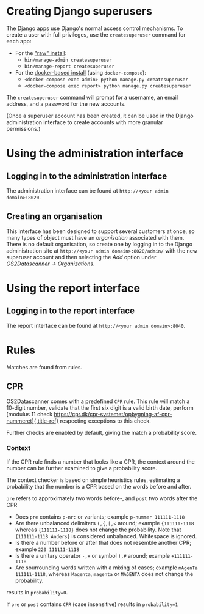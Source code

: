 # Creating Django superusers

The Django apps use Django's normal access control mechanisms. To create a
user with full privileges, use the `createsuperuser` command for each app:

- For the ["raw" install](installation.md):
     - `bin/manage-admin createsuperuser`
     - `bin/manage-report createsuperuser`
- For the [docker-based install](installation.md) (using `docker-compose`):
     - `<docker-compose exec admin> python manage.py createsuperuser`
     - `<docker-compose exec report> python manage.py createsuperuser`

The `createsuperuser` command will prompt for a username, an email
address, and a password for the new accounts.

(Once a superuser account has been created, it can be used in the Django
administration interface to create accounts with more granular permissions.)


# Using the administration interface


## Logging in to the administration interface

The administration interface can be found at `http://<your admin domain>:8020`.


## Creating an organisation

This interface has been designed to support several customers at once, so many
types of object must have an *organisation* associated with them. There is no
default organisation, so create one by logging in to the Django administration
site at `http://<your admin domain>:8020/admin/` with the new superuser account
and then selecting the *Add* option under *OS2Datascanner → Organizations*.


# Using the report interface


## Logging in to the report interface

The report interface can be found at `http://<your admin domain>:8040`.


# Rules

Matches are found from rules.


## CPR

OS2Datascanner comes with a predefined `CPR` rule. This rule will match a
10-digit number, validate that the first six digit is a valid birth date,
perform [modulus 11 check
https://cpr.dk/cpr-systemet/opbygning-af-cpr-nummeret]{.title-ref} respecting
exceptions to this check.

Further checks are enabled by default, giving the match a probability score.


### Context

If the CPR rule finds a number that looks like a CPR, the context around the
number can be further examined to give a probability score.

The context checker is based on simple heuristics rules, estimating a
probability that the number is a CPR based on the words before and after.

`pre` refers to approximately two words before-, and `post` two words after the
CPR

-   Does `pre` contains `p-nr:` or variants; example `p-nummer 111111-1118`
-   Are there unbalanced delimiters `(,{,[,<` around; example `{111111-1118`
    whereas `{111111-1118}` does not change the probability. Note that
    `{111111-1118 Anders}` is considered unbalanced. Whitespace is ignored.
-   Is there a number before or after that does not resemble another CPR;
    example `220 111111-1118`
-   Is there a unitary operator `-,+` or symbol `!,#` around; example
    `+111111-1118`
-   Are sourrounding words written with a mixing of cases; example `mAgenTa
    111111-1118`, whereas `Magenta`, `magenta` or `MAGENTA` does not change the
    probability.

results in `probability=0`.

If `pre` or `post` contains `CPR` (case insensitive) results in `probability=1`
